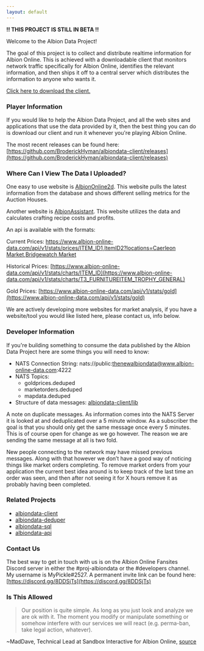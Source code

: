 ```yaml
---
layout: default
---
```

**!! THIS PROJECT IS STILL IN BETA !!**

Welcome to the Albion Data Project!

The goal of this project is to collect and distribute realtime information for Albion Online. This is achieved with a downloadable client that monitors network traffic specifically for Albion Online, identifies the relevant information, and then ships it off to a central server which distributes the information to anyone who wants it.

[Click here to download the client.](https://github.com/BroderickHyman/albiondata-client/releases)

### Player Information
If you would like to help the Albion Data Project, and all the web sites and applications that use the data provided by it, then the best thing you can do is download our client and run it whenever you're playing Albion Online.

The most recent releases can be found here: [https://github.com/BroderickHyman/albiondata-client/releases](https://github.com/BroderickHyman/albiondata-client/releases)

### Where Can I View The Data I Uploaded?
One easy to use website is [AlbionOnline2d](https://www.albiononline2d.com/en/market). This website pulls the latest information from the database and shows different selling metrics for the Auction Houses.

Another website is [AlbionAssistant](http://albionassistant.com/). This website utilizes the data and calculates crafting recipe costs and profits.

An api is available with the formats:

Current Prices: [https://www.albion-online-data.com/api/v1/stats/prices/ITEM_ID1,ItemID2?locations=Caerleon Market,Bridgewatch Market](https://www.albion-online-data.com/api/v1/stats/prices/T3_FURNITUREITEM_TROPHY_GENERAL)

Historical Prices: [https://www.albion-online-data.com/api/v1/stats/charts/ITEM_ID](https://www.albion-online-data.com/api/v1/stats/charts/T3_FURNITUREITEM_TROPHY_GENERAL)

Gold Prices: [https://www.albion-online-data.com/api/v1/stats/gold](https://www.albion-online-data.com/api/v1/stats/gold)

We are actively developing more websites for market analysis, if you have a website/tool you would like listed here, please contact us, info below.

### Developer Information
If you're building something to consume the data published by the
Albion Data Project here are some things you will need to know:
- NATS Connection String: nats://public:thenewalbiondata@www.albion-online-data.com:4222
- NATS Topics:
  - goldprices.deduped
  - marketorders.deduped
  - mapdata.deduped
- Structure of data messages: [albiondata-client/lib](https://github.com/BroderickHyman/albiondata-client/tree/master/lib)

A note on duplicate messages. As information comes into the NATS Server it is looked at and deduplicated over a 5 minute window. As a subscriber the goal is that you should only get the same message once every 5 minutes. This is of course open for change as we go however. The reason we are sending the same message at all is two fold.

New people connecting to the network may have missed previous messages. Along with that however we don’t have a good way of noticing things like market orders completing. To remove market orders from your application the current best idea around is to keep track of the last time an order was seen, and then after not seeing it for X hours remove it as probably having been completed.

### Related Projects
- [albiondata-client](https://github.com/BroderickHyman/albiondata-client)
- [albiondata-deduper](https://github.com/BroderickHyman/albiondata-deduper)
- [albiondata-sql](https://github.com/BroderickHyman/albiondata-sql)
- [albiondata-api](https://github.com/BroderickHyman/albiondata-api)

### Contact Us
The best way to get in touch with us is on the Albion Online Fansites Discord server in either the #proj-albiondata or the #developers channel. My username is MyPickle#2527. A permanent invite link can be found here: [https://discord.gg/8DDSjTs](https://discord.gg/8DDSjTs)

### Is This Allowed
> Our position is quite simple. As long as you just look and analyze we are ok with it. The moment you modify or manipulate something or somehow interfere with our services we will react (e.g. perma-ban, take legal action, whatever).

~MadDave, Technical Lead at Sandbox Interactive for Albion Online, [source](https://forum.albiononline.com/index.php/Thread/51604-Is-it-allowed-to-scan-your-internet-trafic-and-pick-up-logs/?postID=512670#post512670)
